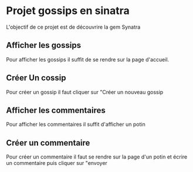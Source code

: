 # Projet gossips en sinatra

L'objectif de ce projet est de découvrire la gem Synatra

## Afficher les gossips

Pour afficher les gossips il suffit de se rendre sur la page d'accueil.

## Créer Un cossip
Pour créer un gossip il faut cliquer sur "Créer un nouveau gossip

## Afficher les commentaires
Pour afficher les commentaires il suffit d'afficher un potin

## Créer un commentaire
Pour créer un commentaire il faut se rendre sur la page d'un potin et écrire un commentaire puis cliquer sur "envoyer
